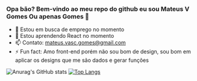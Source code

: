 ### Opa bão? Bem-vindo ao meu repo do github eu sou Mateus V Gomes Ou apenas Gomes 👋


- 🔭 Estou em busca de emprego no momento
- 🌱 Estou aprendendo React no momento
- 📫 Contato: mateus.vasc.gomes@gmail.com
- ⚡ Fun fact: Amo front-end porém não sou bom de design, sou bom em aplicar os designs que me são dados e gerar funções



![Anurag's GitHub stats](https://github-readme-stats.vercel.app/api?username=MateusVGomes&show_icons=true&theme=dracula)
[![Top Langs](https://github-readme-stats.vercel.app/api/top-langs/?username=MateusVGomes&hide_progress=true)](https://github.com/anuraghazra/github-readme-stats)

